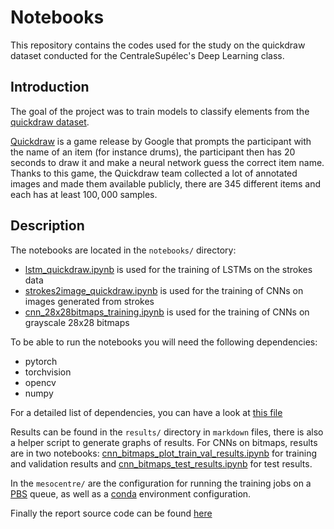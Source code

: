 # Notebooks

This repository contains the codes used for the study on the quickdraw dataset conducted for the CentraleSupélec's Deep Learning class.

## Introduction

The goal of the project was to train models to classify elements from the [quickdraw dataset](https://quickdraw.withgoogle.com/data).

[Quickdraw](https://quickdraw.withgoogle.com/) is a game release by Google that prompts the participant with the name of an item  (for instance drums), the participant then has 20 seconds to draw it and make a neural network guess the correct item name. Thanks to this game, the Quickdraw team collected a lot of annotated images and made them available publicly, there are 345 different items and each has at least $100,000$ samples.

## Description

The notebooks are located in the `notebooks/` directory:
- [lstm_quickdraw.ipynb](./notebooks/lstm_quickdraw.ipynb) is used for the training of LSTMs on the strokes data
- [strokes2image_quickdraw.ipynb](./notebooks/strokes2image_quickdraw.ipynb) is used for the training of CNNs on images generated from strokes
- [cnn_28x28bitmaps_training.ipynb](./notebooks/cnn_28x28bitmaps_training.ipynb) is used for the training of CNNs on grayscale 28x28 bitmaps

To be able to run the notebooks you will need the following dependencies:
- pytorch
- torchvision
- opencv
- numpy

For a detailed list of dependencies, you can have a look at [this file](./mesocentre/config/environment.yml)

Results can be found in the `results/` directory in `markdown` files, there is also a helper script to generate graphs of results. For CNNs on bitmaps, results are in two notebooks: [cnn_bitmaps_plot_train_val_results.ipynb](./results/cnn_bitmaps_plot_train_val_results.ipynb) for training and validation results and [cnn_bitmaps_test_results.ipynb](./results/cnn_bitmaps_test_results.ipynb) for test results.

In the `mesocentre/` are the configuration for running the training jobs on a [PBS](https://en.wikipedia.org/wiki/Portable_Batch_System) queue, as well as a [conda](https://docs.conda.io/en/latest/) environment configuration.

Finally the report source code can be found [here](https://github.com/cs-deep-quickdraw/report/tree/master)
